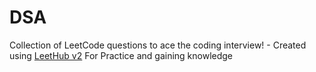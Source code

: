 # DSA
Collection of LeetCode questions to ace the coding interview! - Created using [LeetHub v2](https://github.com/arunbhardwaj/LeetHub-2.0)
For Practice and gaining knowledge

